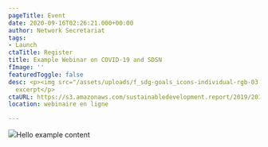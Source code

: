 ```yaml
---
pageTitle: Event
date: 2020-09-16T02:26:21.000+00:00
author: Network Secretariat
tags:
- Launch
ctaTitle: Register
title: Example Webinar on COVID-19 and SDSN
fImage: ''
featuredToggle: false
desc: <p><img src="/assets/uploads/f_sdg-goals_icons-individual-rgb-03.png">Hello
  excerpt</p>
ctaURL: https://s3.amazonaws.com/sustainabledevelopment.report/2019/2019_lac_sdg_index.pdf
location: webinaire en ligne

---
```

![](/assets/uploads/rainforest-during-foggy-day-975771.jpg)Hello example content